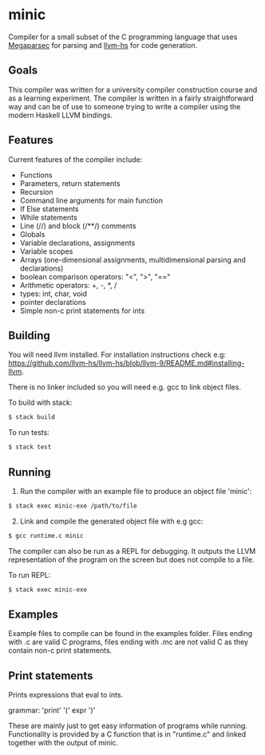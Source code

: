 # minic

Compiler for a small subset of the C programming language that uses [Megaparsec](https://github.com/mrkkrp/megaparsec) for parsing
and [llvm-hs](https://github.com/llvm-hs/llvm-hs) for code generation.

## Goals

This compiler was written for a university compiler construction course and
as a learning experiment. The compiler is written in a fairly straightforward way and
can be of use to someone trying to write a compiler using the modern Haskell LLVM bindings.

## Features

Current features of the compiler include:

* Functions
* Parameters, return statements
* Recursion
* Command line arguments for main function
* If Else statements
* While statements
* Line (//) and block (/\*\*/) comments
* Globals
* Variable declarations, assignments
* Variable scopes
* Arrays (one-dimensional assignments, multidimensional parsing and declarations)
* boolean comparison operators: "<", ">", "=="
* Arithmetic operators: +, -, \*, /
* types: int, char, void
* pointer declarations
* Simple non-c print statements for ints

## Building

You will need llvm installed. For installation instructions check e.g:
<https://github.com/llvm-hs/llvm-hs/blob/llvm-9/README.md#installing-llvm>.

There is no linker included so you will need e.g. gcc to link object files.

To build with stack:

```bash
$ stack build
```

To run tests:

```bash
$ stack test
```

## Running

1. Run the compiler with an example file to produce an object file 'minic':
```bash
$ stack exec minic-exe /path/to/file
```
2. Link and compile the generated object file with e.g gcc:
```bash
$ gcc runtime.c minic
```

The compiler can also be run as a REPL for debugging.
It outputs the LLVM representation of the program on the screen
but does not compile to a file.

To run REPL:
```bash
$ stack exec minic-exe
```

## Examples

Example files to compile can be found in the examples folder. Files ending with .c are valid C programs,
files ending with .mc are not valid C as they contain non-c print statements.

## Print statements

Prints expressions that eval to ints.

grammar: 'print' '(' expr ')'

These are mainly just to get easy information of programs while running.
Functionality is provided by a C function that is in "runtime.c" and linked together with
the output of minic.


